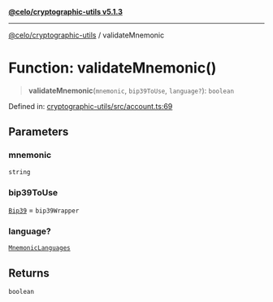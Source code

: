 [**@celo/cryptographic-utils v5.1.3**](../README.md)

***

[@celo/cryptographic-utils](../globals.md) / validateMnemonic

# Function: validateMnemonic()

> **validateMnemonic**(`mnemonic`, `bip39ToUse`, `language?`): `boolean`

Defined in: [cryptographic-utils/src/account.ts:69](https://github.com/celo-org/developer-tooling/blob/master/packages/sdk/cryptographic-utils/src/account.ts#L69)

## Parameters

### mnemonic

`string`

### bip39ToUse

[`Bip39`](../interfaces/Bip39.md) = `bip39Wrapper`

### language?

[`MnemonicLanguages`](../enumerations/MnemonicLanguages.md)

## Returns

`boolean`
